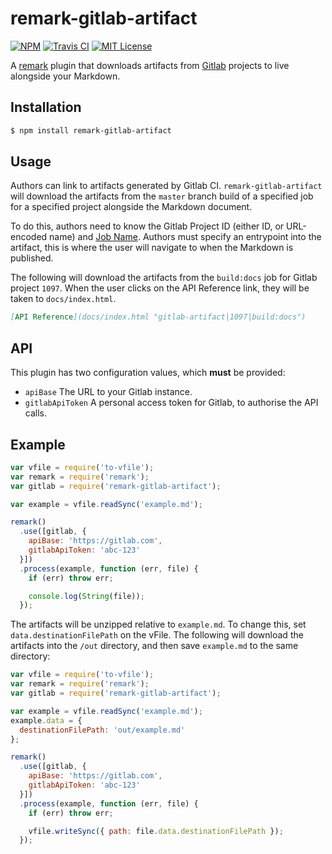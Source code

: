# remark-gitlab-artifact

[![NPM](https://img.shields.io/npm/v/remark-gitlab-artifact.svg)](https://npmjs.org/packages/remark-gitlab-artifact/)
[![Travis CI](https://img.shields.io/travis/temando/remark-gitlab-artifact.svg)](https://travis-ci.org/temando/remark-gitlab-artifact)
[![MIT License](https://img.shields.io/github/license/temando/remark-gitlab-artifact.svg)](https://en.wikipedia.org/wiki/MIT_License)

A [remark](https://github.com/wooorm/remark) plugin that downloads artifacts
from [Gitlab](https://gitlab.com) projects to live alongside your Markdown.

## Installation

```sh
$ npm install remark-gitlab-artifact
```

## Usage

Authors can link to artifacts generated by Gitlab CI. `remark-gitlab-artifact`
will download the artifacts from the `master` branch build of a specified
job for a specified project alongside the Markdown document.

To do this, authors need to know the Gitlab Project ID (either ID, or URL-encoded name)
and [Job Name](https://docs.gitlab.com/ee/ci/yaml/README.html#jobs). Authors
must specify an entrypoint into the artifact, this is where the user will
navigate to when the Markdown is published.

The following will download the artifacts from the `build:docs` job for
Gitlab project `1097`. When the user clicks on the API Reference link, they
will be taken to `docs/index.html`.

```md
[API Reference](docs/index.html "gitlab-artifact|1097|build:docs")
```

## API

This plugin has two configuration values, which **must** be provided:

- `apiBase` The URL to your Gitlab instance.
- `gitlabApiToken` A personal access token for Gitlab, to authorise the API calls.

## Example

```js
var vfile = require('to-vfile');
var remark = require('remark');
var gitlab = require('remark-gitlab-artifact');

var example = vfile.readSync('example.md');

remark()
  .use([gitlab, {
    apiBase: 'https://gitlab.com',
    gitlabApiToken: 'abc-123'
  }])
  .process(example, function (err, file) {
    if (err) throw err;

    console.log(String(file));
  });
```

The artifacts will be unzipped relative to `example.md`. To change this, set
`data.destinationFilePath` on the vFile. The following will download the
artifacts into the `/out` directory, and then save `example.md` to the same
directory:

```js
var vfile = require('to-vfile');
var remark = require('remark');
var gitlab = require('remark-gitlab-artifact');

var example = vfile.readSync('example.md');
example.data = {
  destinationFilePath: 'out/example.md'
};

remark()
  .use([gitlab, {
    apiBase: 'https://gitlab.com',
    gitlabApiToken: 'abc-123'
  }])
  .process(example, function (err, file) {
    if (err) throw err;

    vfile.writeSync({ path: file.data.destinationFilePath });
  });
```
